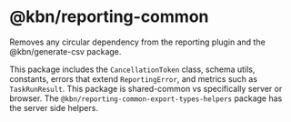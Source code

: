 # @kbn/reporting-common

Removes any circular dependency from the reporting plugin and the @kbn/generate-csv package. 

This package includes the `CancellationToken` class, schema utils, constants, errors that extend `ReportingError`, and metrics such as `TaskRunResult`.  This package is shared-common vs specifically server or browser. The `@kbn/reporting-common-export-types-helpers` package has the server side helpers.